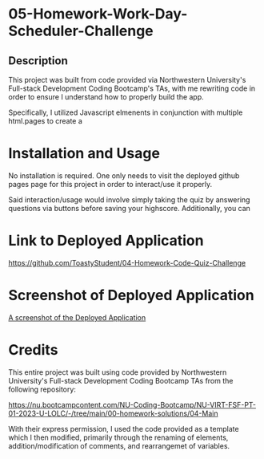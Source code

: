 # 05-Homework-Work-Day-Scheduler-Challenge

## Description
This project was built from code provided via Northwestern University's Full-stack Development Coding Bootcamp's TAs, with me rewriting code in order to ensure I understand how to properly build the app.

Specifically, I utilized Javascript elmenents in conjunction with multiple html.pages to create a 

# Installation and Usage
No installation is required. One only needs to visit the deployed github pages page for this project in order to interact/use it properly. 

Said interaction/usage would involve simply taking the quiz by answering questions via buttons before saving your highscore. Additionally, you can 

# Link to Deployed Application
https://github.com/ToastyStudent/04-Homework-Code-Quiz-Challenge

# Screenshot of Deployed Application
[A screenshot of the Deployed Application](./assets/images/04-Homework-Screenshot.png)

# Credits
This entire project was built using code provided by Northwestern University's Full-stack Development Coding Bootcamp TAs from the following repository:

https://nu.bootcampcontent.com/NU-Coding-Bootcamp/NU-VIRT-FSF-PT-01-2023-U-LOLC/-/tree/main/00-homework-solutions/04-Main

With their express permission, I used the code provided as a template which I then modified, primarily through the renaming of elements, addition/modification of comments, and rearrangemet of variables.


